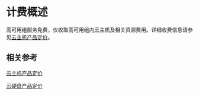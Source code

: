 # 计费概述

高可用组服务免费，仅收取高可用组内云主机及相关资源费用。详细收费信息请参见[云主机产品定价](../../Virtual-Machines/Pricing/Billing-Overview.md)。

## 相关参考

[云主机产品定价](../../Virtual-Machines/Pricing/Billing-Overview.md)

[云硬盘产品定价](../../Cloud-Disk-Service/Pricing/Price-Overview.md)
